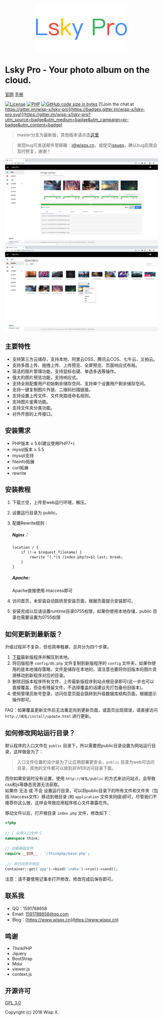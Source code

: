 <p align="center">
    <a href="./public/static/app/images/logo.png" target="_blank">
        <img width="300" src="./public/static/app/images/logo.png">
    </a>
</p>

# Lsky Pro - Your photo album on the cloud.

[官网](https://www.lsky.pro)
[手册](https://www.kancloud.cn/wispx/lsky-pro)

[![License](https://img.shields.io/badge/license-GPL_V3.0-yellowgreen.svg)](https://github.com/wisp-x/lsky-pro/blob/master/LICENSE)
[![PHP](https://img.shields.io/badge/PHP->=5.6-orange.svg)](http://php.net)
[![GitHub code size in bytes](https://img.shields.io/github/languages/code-size/wisp-x/lsky-pro.svg)](https://github.com/wisp-x/lsky-pro)
[![Join the chat at https://gitter.im/wisp-x/lsky-pro](https://badges.gitter.im/wisp-x/lsky-pro.svg)](https://gitter.im/wisp-x/lsky-pro?utm_source=badge&utm_medium=badge&utm_campaign=pr-badge&utm_content=badge)

> master分支为最新版，其他版本请点击[这里](https://github.com/wisp-x/lsky-pro/releases)

> 发现bug可发送邮件至邮箱：i@wispx.cn，或提交[issues](https://github.com/wisp-x/lsky-pro/issues)，确认bug后我会及时修复，谢谢！

![homepage.png](./public/static/app/images/demo/1.png)
![homepage.png](./public/static/app/images/demo/2.png)

主要特性
---
- 支持第三方云储存，支持本地、阿里云OSS、腾讯云COS、七牛云、又拍云。
- 支持多图上传、拖拽上传、上传预览、全屏预览、页面响应式布局。
- 简洁的图片管理功能，支持鼠标右键、单选多选等操作。
- 强大的图片预览功能，支持响应式。
- 支持全局配置用户初始剩余储存空间、支持单个设置用户剩余储存空间。
- 支持一键复制图片外链、二维码扫描链接。
- 支持设置上传文件、文件夹路径命名规则。
- 支持图片鉴黄功能。
- 支持文件夹分类功能。
- 对外开放的上传接口。

安装需求
---
* PHP版本 &ge; 5.6(建议使用PHP7+)
* mysql版本 &ge; 5.5
* mysqli支持
* fileinfo拓展
* curl拓展
* rewrite

安装教程
---
1. 下载兰空，上传至web运行环境，解压。
2. 设置运行目录为 public。
3. 配置Rewrite规则：
    ##### Nginx：
    ```
    location / {
        if (!-e $request_filename) {
        	rewrite ^(.*)$ /index.php?s=$1 last; break;
        }
    }
    ```

    ##### Apache:
    Apache直接使用.htaccess即可

4. 访问首页，未安装自动跳转至安装页面，根据页面提示安装即可。
5. 安装完成以后请设置runtime目录0755权限，如果你使用本地存储，public 目录也需要设置为0755权限

如何更新到最新版？
---
升级过程并不复杂，但也简单粗暴，总共分为四个步骤。
1. [下载](https://github.com/wisp-x/lsky-pro/releases)最新版程序并解压到本地。
2. 将旧版程序 ```config/db.php``` 文件复制到新版程序的 ```config``` 文件夹，如果你使用的是本地储存策略，文件是储存在本地的，请注意也要将你旧版本的图片资源移动到新程序对应的目录。
3. 删除旧版本程序所有文件，上传最新版程序到站点根目录即可(这一步也可以直接覆盖，但会有残留文件，不选择覆盖的话建议先打包备份旧版本)。
4. 使用管理员账号登录，访问任意页面会跳转到升级数据库结构页面，根据提示操作即可。

FAQ：如果覆盖更新文件后无法重定向到更新页面，或首页出现错误，请直接访问  ```http://域名/install/update.html``` 进行更新。

如何修改网站运行目录？
---
默认程序的入口文件在 ```public``` 目录下，所以需要把public目录设置为网站运行目录，这样做是为了：
> 入口文件位置的设计是为了让应用部署更安全，```public``` 目录为web可访问目录，其他的文件都可以放到非WEB访问目录下面。

而你如果安装时没有设置，使用 ```http://域名/public``` 的方式来访问站点，会导致css和js等静态资源无法获取。  
如果你 无法 或 不会 设置运行目录，可以将public目录下的所有文件和文件夹（包括.htaccess文件）移动到根目录
(和 ```application``` 文件夹同级)即可，尽管我们不推荐你这么做，这样会导致应用程序核心文件暴露在外。

移动文件以后，打开根目录 ```index.php``` 文件，修改如下：
```php
<?php

// [ 应用入口文件 ]
namespace think;

// 加载基础文件
require __DIR__ . '/thinkphp/base.php';

 // 执行应用并响应
Container::get('app')->bind('index')->run()->send();
 ```

注意：请不要使用记事本打开修改，修改完成后保存即可。

联系我
---
- QQ：1591788658
- Email: 1591788658@qq.com
- Blog：[https://www.wispx.cn](https://www.wispx.cn)

鸣谢
---
- ThinkPHP
- Jquery
- BootStrap
- Mdui
- viewer.js
- context.js

开源许可
---
[GPL 3.0](https://opensource.org/licenses/GPL-3.0)

Copyright (c) 2018 Wisp X.
